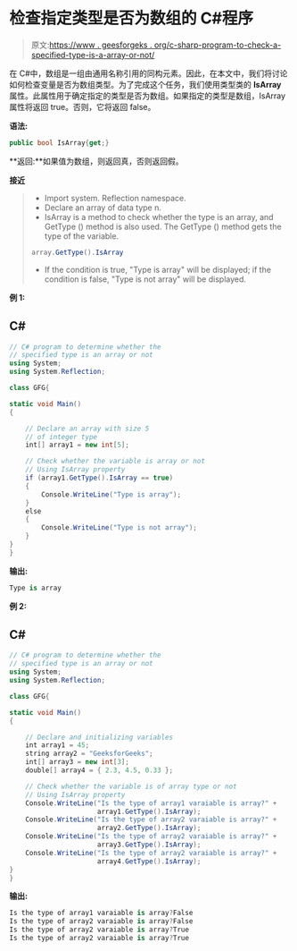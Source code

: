 # 检查指定类型是否为数组的 C#程序

> 原文:[https://www . geesforgeks . org/c-sharp-program-to-check-a-specified-type-is-a-array-or-not/](https://www.geeksforgeeks.org/c-sharp-program-to-check-a-specified-type-is-an-array-or-not/)

在 C#中，数组是一组由通用名称引用的同构元素。因此，在本文中，我们将讨论如何检查变量是否为数组类型。为了完成这个任务，我们使用类型类的 **IsArray** 属性。此属性用于确定指定的类型是否为数组。如果指定的类型是数组，IsArray 属性将返回 true。否则，它将返回 false。

**语法:**

```cs
public bool IsArray{get;}
```

**返回:**如果值为数组，则返回真，否则返回假。

**接近**

> *   Import system. Reflection namespace.
> *   Declare an array of data type n.
> *   IsArray is a method to check whether the type is an array, and GetType () method is also used. The GetType () method gets the type of the variable.
> 
> ```cs
> array.GetType().IsArray
> ```
> 
> *   If the condition is true, "Type is array" will be displayed; if the condition is false, "Type is not array" will be displayed.

**例 1:**

## C#

```cs
// C# program to determine whether the
// specified type is an array or not
using System;
using System.Reflection;

class GFG{

static void Main()
{

    // Declare an array with size 5
    // of integer type
    int[] array1 = new int[5];

    // Check whether the variable is array or not
    // Using IsArray property
    if (array1.GetType().IsArray == true)
    {
        Console.WriteLine("Type is array");
    }
    else
    {
        Console.WriteLine("Type is not array");
    }
}
}
```

**输出:**

```cs
Type is array
```

**例 2:**

## C#

```cs
// C# program to determine whether the
// specified type is an array or not
using System;
using System.Reflection;

class GFG{

static void Main()
{

    // Declare and initializing variables
    int array1 = 45;
    string array2 = "GeeksforGeeks";
    int[] array3 = new int[3];
    double[] array4 = { 2.3, 4.5, 0.33 };

    // Check whether the variable is of array type or not
    // Using IsArray property
    Console.WriteLine("Is the type of array1 varaiable is array?" +
                      array1.GetType().IsArray);
    Console.WriteLine("Is the type of array2 varaiable is array?" +
                      array2.GetType().IsArray);
    Console.WriteLine("Is the type of array2 varaiable is array?" +
                      array3.GetType().IsArray);
    Console.WriteLine("Is the type of array2 varaiable is array?" +
                      array4.GetType().IsArray);
}
}
```

**输出:**

```cs
Is the type of array1 varaiable is array?False
Is the type of array2 varaiable is array?False
Is the type of array2 varaiable is array?True
Is the type of array2 varaiable is array?True
```